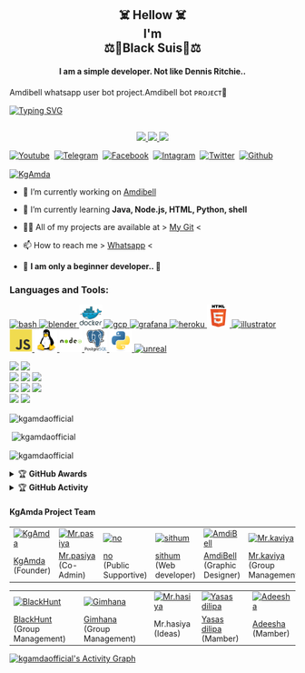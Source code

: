 <h2 align="center">☠️ Hellow ☠️ <br>I'm <br>⚖️🐝Black Suis🐝⚖️</h1>
<h4 align="center">I am a simple developer. Not like Dennis Ritchie..</h3>
<h7 align="center"> Amdibell whatsapp user bot project.Amdibell bot ᴘʀᴏᴊᴇᴄᴛ👸</h7>

[![Typing SVG](https://readme-typing-svg.herokuapp.com?color=%23000000&size=15&height=55&lines=hello+i+am+%E2%9A%96%EF%B8%8F%F0%9F%90%9DKgAmda%F0%9F%90%9D%E2%9A%96%EF%B8%8F;Amdibell+whatsapp+user+bot+project.%F0%9F%91%B8;company+is+%E2%9A%96%EF%B8%8F%F0%9F%95%AF%EF%B8%8F%E2%82%B3%E2%B2%98%C6%89%E2%82%B3+Tech%F0%9F%95%AF%EF%B8%8F%E2%9A%96%EF%B8%8F;%C2%B6%D5%A1%D2%BD+%C9%91%C9%BE%D2%BD+%CF%B2%C9%BE%C3%AD%CA%8D%C3%AD%D5%B2%C9%91%D3%80+%D3%80%D2%BD%D6%81%C3%AD%D6%85%D5%B2%E2%98%A3%EF%B8%8F;%CF%81%C5%95%CF%8C%C4%A3%C5%95%CE%AC%D0%BC%CE%AD%C5%95%C5%9F+%EA%AA%96%F0%9D%98%B3%EA%AB%80+%E0%B8%84%E0%B9%93%E0%BB%93%E0%B8%84%F0%9F%98%BC%E2%88%9A%E1%B4%80%E1%B4%8D%E1%B4%85%E1%B4%80+%E1%B4%98%CA%80%E1%B4%8F%E1%B4%8A%E1%B4%87%E1%B4%84%E1%B4%9B%F0%9F%A4%93;%C2%A7%C3%BF%C9%B1%CE%B2%C8%BD%C2%A3+%C3%A5%C8%91%C2%A3+%F0%93%85%82%E2%99%A6;%E1%8F%95%EA%82%85%EA%82%85%D0%9A%EA%82%85%E1%8F%92+%E1%97%AAE%E1%90%AFE%E1%96%87%E1%92%AAO%E1%91%ADE%E1%96%87%F0%9F%94%91;%F0%9F%94%93%D5%A1%C9%9B+%C7%9F%CA%80%C9%9B+%D6%84%CA%80%D6%85%C8%B6%C9%9B%C6%88%C8%B6%F0%9F%A5%8F%E2%9A%99;%E2%9A%92%EF%B8%8F%C5%9Ei%E0%BA%96%C2%A2%C4%932021%F0%9F%8E%AD%E2%98%AC%F0%9F%92%8E%E3%8A%97%E2%9A%96%EF%B8%8F%F0%9F%87%B1%F0%9F%87%B0)](https://git.io/typing-svg)
##
<p align="center">
  <a href="https://github.com/kgamdaofficial/Amdibell">
    <img src="https://komarev.com/ghpvc/?username=kgamdaofficial&label=Profile%20views&color=ff69b4&label=Profile+Views&style=plastic">

  </a>
  <a href="https://github.com/kgamdaofficial/Amdibell?tab=stars">
    <img src="https://img.shields.io/github/stars/kgamdaofficial?color=ff69b4&label=Stars&style=plastic">

  </a>
  <a href="https://github.com/kgamdaofficial?tab=followers">
    <img src="https://img.shields.io/github/followers/kgamdaofficial?color=ff69b4&label=Followers&style=plastic">

  </a>
</p>

[![Youtube](https://img.shields.io/badge/YouTube%20Channel-ff0000?style=flat&labelColor=224242&logoColor=white&for-the-badge&logo=youtube)](https://www.youtube.com/channel/UCQIo_J1z2MdVeKlY7Wh9TUA)&nbsp;
[![Telegram](https://img.shields.io/badge/KgAmda%20Team-003245?style=flat&labelColor=224242&logoColor=white&for-the-badge&logo=telegram)](https://t.me/@KgAmda)&nbsp;
[![Facebook](https://img.shields.io/badge/Follow%20me%20on%20Facebook-2533cf?style=flat&labelColor=224242&logoColor=white&for-the-badge&logo=facebook)](https://www.facebook.com/profile.php?id=100068968455051)&nbsp;
[![Intagram](https://img.shields.io/badge/Follow%20me%20on%20Instagram-4d267a?style=style=flat&labelColor=224242&logoColor=white&for-the-badge&logo=instagram)](https://www.instagram.com/amdakolla1)&nbsp;
[![Twitter](https://img.shields.io/badge/Follow%20me%20on%20Twitter-098f99?style=style=flat&labelColor=224242&logoColor=white&for-the-badge&logo=twitter)](https://twitter.com/kgamda1)&nbsp;
[![Github](https://img.shields.io/badge/Github-000000?style=style=flat&labelColor=224242&logoColor=white&for-the-badge&logo=github)](https://github.com/kgamdaofficial)
<p align="left">
<a href="https://www.reddit.com/user/KgAmda target="blank"><img align="center" src="https://cdn.jsdelivr.net/npm/simple-icons@3.0.1/icons/reddit.svg" alt="KgAmda" height="30" width="40" /></a>
</p>

- 🔭 I’m currently working on [Amdibell](https://www.reddit.com/user/KgAmda/draft/f7c534e4-37f9-11ec-b76a-5edd028fb213)

- 🌱 I’m currently learning **Java, Node.js, HTML, Python, shell**

- 👨‍💻 All of my projects are available at > [My Git](https://github.com/kgamdaofficial/) <

- 📫 How to reach me > [Whatsapp](https://wa.me/94761444438) <

- 💫 **I am only a beginner developer.. 🌆**

<h3 align="left">Languages and Tools:</h3>
<p align="left"> <a href="https://www.gnu.org/software/bash/" target="_blank"> <img src="https://www.vectorlogo.zone/logos/gnu_bash/gnu_bash-icon.svg" alt="bash" width="40" height="40"/> </a> <a href="https://www.blender.org/" target="_blank"> <img src="https://download.blender.org/branding/community/blender_community_badge_white.svg" alt="blender" width="40" height="40"/> </a> <a href="https://www.docker.com/" target="_blank"> <img src="https://raw.githubusercontent.com/devicons/devicon/master/icons/docker/docker-original-wordmark.svg" alt="docker" width="40" height="40"/> </a> <a href="https://cloud.google.com" target="_blank"> <img src="https://www.vectorlogo.zone/logos/google_cloud/google_cloud-icon.svg" alt="gcp" width="40" height="40"/> </a> <a href="https://grafana.com" target="_blank"> <img src="https://www.vectorlogo.zone/logos/grafana/grafana-icon.svg" alt="grafana" width="40" height="40"/> </a> <a href="https://heroku.com" target="_blank"> <img src="https://www.vectorlogo.zone/logos/heroku/heroku-icon.svg" alt="heroku" width="40" height="40"/> </a> <a href="https://www.w3.org/html/" target="_blank"> <img src="https://raw.githubusercontent.com/devicons/devicon/master/icons/html5/html5-original-wordmark.svg" alt="html5" width="40" height="40"/> </a> <a href="https://www.adobe.com/in/products/illustrator.html" target="_blank"> <img src="https://www.vectorlogo.zone/logos/adobe_illustrator/adobe_illustrator-icon.svg" alt="illustrator" width="40" height="40"/> </a> <a href="https://developer.mozilla.org/en-US/docs/Web/JavaScript" target="_blank"> <img src="https://raw.githubusercontent.com/devicons/devicon/master/icons/javascript/javascript-original.svg" alt="javascript" width="40" height="40"/> </a> <a href="https://www.linux.org/" target="_blank"> <img src="https://raw.githubusercontent.com/devicons/devicon/master/icons/linux/linux-original.svg" alt="linux" width="40" height="40"/> </a> <a href="https://nodejs.org" target="_blank"> <img src="https://raw.githubusercontent.com/devicons/devicon/master/icons/nodejs/nodejs-original-wordmark.svg" alt="nodejs" width="40" height="40"/> </a> <a href="https://www.postgresql.org" target="_blank"> <img src="https://raw.githubusercontent.com/devicons/devicon/master/icons/postgresql/postgresql-original-wordmark.svg" alt="postgresql" width="40" height="40"/> </a> <a href="https://www.python.org" target="_blank"> <img src="https://raw.githubusercontent.com/devicons/devicon/master/icons/python/python-original.svg" alt="python" width="40" height="40"/> </a> <a href="https://unrealengine.com/" target="_blank"> <img src="https://raw.githubusercontent.com/kenangundogan/fontisto/036b7eca71aab1bef8e6a0518f7329f13ed62f6b/icons/svg/brand/unreal-engine.svg" alt="unreal" width="40" height="40"/> </a> </p>

 </a>

<!-- L&T -->
<p>
  <code><img width="10%" src="https://www.vectorlogo.zone/logos/kotlinlang/kotlinlang-ar21.svg"></code>
  <code><img width="10%" src="https://www.vectorlogo.zone/logos/android/android-ar21.svg"></code>
  <br />
  <code><img width="10%" src="https://www.vectorlogo.zone/logos/gradle/gradle-ar21.svg"></code>
  <code><img width="10%" src="https://www.vectorlogo.zone/logos/circleci/circleci-ar21.svg"></code>
  <code><img width="10%" src="https://www.vectorlogo.zone/logos/json/json-ar21.svg"></code>
  <br />
  <code><img width="10%" src="https://www.vectorlogo.zone/logos/mysql/mysql-ar21.svg"></code>
  <code><img width="10%" src="https://www.vectorlogo.zone/logos/sqlite/sqlite-ar21.svg"></code>
  <code><img width="10%" src="https://www.vectorlogo.zone/logos/firebase/firebase-ar21.svg"></code>
  <br />
  <code><img width="10%" src="https://www.vectorlogo.zone/logos/git-scm/git-scm-ar21.svg"></code>
  <code><img width="10%" src="https://www.vectorlogo.zone/logos/yaml/yaml-ar21.svg"></code>

</p>

<!-- end -->

<p><img align="center" src="https://github-readme-stats.vercel.app/api/top-langs?username=kgamdaofficial&show_icons=true&layout=compact&theme=highcontrast" alt="kgamdaofficial" /></p>

<p>&nbsp;<img align="center" src="https://github-readme-stats.vercel.app/api?username=kgamdaofficial&show_icons=true&theme=highcontrast" alt="kgamdaofficial" /></p>

<p><img align="center" src="https://github-readme-streak-stats.herokuapp.com/?user=kgamdaofficial&theme=highcontrast" alt="kgamdaofficial" /></p>
</details>

<details>
    <summary>&#127942 <b>GitHub Awards</b></summary><br/>

![Github Trophy](https://github-profile-trophy.vercel.app/?username=kgamdaofficial)

</details>

<details>
    <summary>&#127942 <b>GitHub Activity</b></summary><br/>

![Metrics](https://metrics.lecoq.io/kgamdaofficial?template=classic&followup=1&isocalendar=1&languages=1&isocalendar.duration=half-year&config.timezone=IndiaStandardTime%2FIstanbul)

[![News](https://github-readme-stats.vercel.app/api/pin/?username=kgamdaofficial&theme=highcontrast&repo=Amdibell)](https://github.com/kgamdaofficial/Amdibell)

</details>

#### KgAmda Project Team

<table>
										<tbody>
											<tr>
												<td><a href="httsp://github.com/kgamdaofficial/"><img src="https://i.ibb.co/fqn5sM7/LOGO.jpg" width="100" height="100" alt="KgAmda"></a></td>
												<td><a href="httsp://github.com/kgamdaofficial/"><img src="https://i.ibb.co/4my3Tvp/LOGO.jpg" width="100" height="100" alt="Mr.pasiya"></a></td>
												<td><a href="httsp://github.com/kgamdaofficial/"><img src="https://i.ibb.co/6Nb6hkx/LOGO.jpg" width="100" height="100" alt="no"></a></td>
												<td><a href="httsp://github.com/kgamdaofficial/"><img src="https://i.ibb.co/gdbjswr/LOGO.jpg" width="100" height="100" alt="sithum"></a></td>
												<td><a href="httsp://github.com/kgamdaofficial/"><img src="https://i.ibb.co/sWjm7g6/LOGO.jpg" width="100" height="100" alt="AmdiBell"></a></td>
										                <td><a href="httsp://github.com/kgamdaofficial/"><img src="https://i.ibb.co/hYMLjVX/LOGO.jpg" width="100" height="100" alt="Mr.kaviya"></a></td>										                                                                                </tr>
											<tr>
												<td><a href="httsp://github.com/kgamdaofficial">KgAmda</a></br>(Founder)</td>
												<td><a href="httsp://github.com/kgamdaofficial/">	Mr.pasiya</a></br>(Co-Admin)</td>
												<td><a href="httsp://github.com/kgamdaofficial/">no</a></br>(Public Supportive)</td>
												<td><a href="httsp://github.com/kgamdaofficial">	sithum</a></br>(Web developer)</td>
												<td><a href="httsp://github.com/kgamdaofficial/">AmdiBell</a></br>(Graphic Designer)</td>
												<td><a href="httsp://github.com/kgamdaofficial">Mr.kaviya</a></br>(Group Management)</td>
											</tbody>
									</table>
                  <table>
										<tbody>
											<tr>
												<td><a href="httsp://github.com/kgamdaofficial/"><img src="https://i.ibb.co/3CP2DPR/LOGO.jpg" width="100" height="100" alt="BlackHunt"></a></td>
												<td><a href="httsp://github.com/kgamdaofficial/"><img src="https://i.ibb.co/cXVY9Yw/LOGO.jpg" width="100" height="100" alt="Gimhana"></a></td>
												<td><a href="httsp://github.com/kgamdaofficial/"><img src="https://i.ibb.co/nz7BbrN/LOGO.jpg" width="100" height="100" alt="Mr.hasiya"></a></td>
												<td><a href="httsp://github.com/kgamdaofficial/"><img src="https://i.ibb.co/8gMSvBB/LOGO.jpg" width="100" height="100" alt="Yasas dilipa"></a></td>
												<td><a href="httsp://github.com/kgamdaofficial/"><img src="https://i.ibb.co/VBzzh95/LOGO.jpg" width="100" height="100" alt="Adeesha"></a></td>
				                                                        </tr>
											<tr>
												<td><a href="httsp://github.com/kgamdaofficial">BlackHunt</a></br>(Group Management)</td>
												<td><a href="httsp://github.com/kgamdaofficial/">Gimhana</a></br>(Group Management)</td>
												<td><ahref="httsp://github.com/kgamdaofficial/">Mr.hasiya</a></br>(Ideas)</td>
												<td><a href="httsp://github.com/kgamdaofficial">Yasas dilipa</a></br>(Mamber)</td>
												<td><a href="httsp://github.com/kgamdaofficial">Adeesha</a></br>(Mamber)</td>
										</tbody>
									</table>


<!-- https://github.com/kgamdaofficial/github-readme-activity-graph -->
<a href="https://github.com/kgamdaofficial/github-readme-activity-graph"><img alt="kgamdaofficial's Activity Graph" src="https://activity-graph.herokuapp.com/graph?username=kgamdaofficial&bg_color=1F222E&color=F8D866&line=F85D7F&point=FFFFFF&hide_border=true" /></a>

